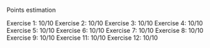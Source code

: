Points estimation

Exercise 1: 10/10
Exercise 2: 10/10
Exercise 3: 10/10
Exercise 4: 10/10
Exercise 5: 10/10
Exercise 6: 10/10
Exercise 7: 10/10
Exercise 8: 10/10
Exercise 9: 10/10
Exercise 11: 10/10
Exercise 12: 10/10
